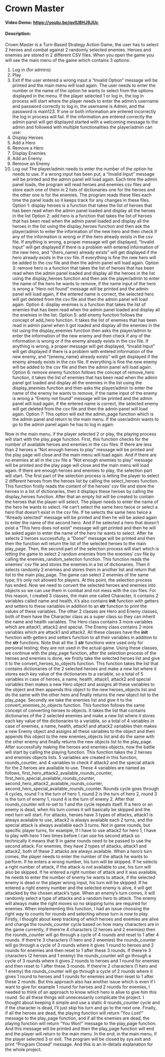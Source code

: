 # Crown Master
#### Video Demo: https://youtu.be/qvIU8HJ9JUc
#### Description:
Crown Master is a Turn-Based Strategy Action Game, the user has to select 2 heroes and combat against 2 randomly selected enemies. Heroes and enemies are stored in 2 different CSV files.
When you open the game you will see the main menu of the game which contains 3 options:
1. Log in (for admins)
2. Play
3. Exit
If the user entered a wrong input a “Invalid Option” message will be printed and the main menu will load again. The user needs to enter the number or the name of the option he wants to select from the options displayed in the menu.
If the player selected 1 or log in, the log in process will start where the player needs to enter the admin’s username and password correctly to log in, the username is Admin, and the password is main123. If one or both information are entered incorrectly the log in process will fail. If the information are entered correctly the admin panel will get displayed started with a welcoming message to the admin and followed with multiple functionalities the player/admin can use:
1. Display Heroes
2. Add a Hero
3. Remove a Hero
4. Display Enemies
5. Add an Enemy
6. Remove an Enemy
7. Log out
The player/admin needs to enter the number of the option he needs to use. If a wrong input has been put, a “Invalid Input” message will be printed and the admin panel will load again. Each time the admin panel loads, the program will read heroes and enemies csv files and store each one of them in 2 lists of dictionaries one for the heroes and the other one is for the enemies. The program reads these files each time the panel loads so it keeps track for any changes in these files.
Option 1: display heroes is a function that takes the list of heroes that has been read when the admin panel loaded and display all the heroes in the list 
Option 2: add hero is a function that takes the list of heroes that has been read when the admin panel loaded and display all the heroes in the list using the display_heroes function and then ask the player/admin to enter the information of the new hero and then check if any of the information is wrong or if the hero already exists in the csv file. If anything is wrong, a proper message will get displayed, “Invalid Input” will get displayed if there is a problem with entered information of the new hero, and “{hero_name} already exists” will get displayed if the hero already exists in the csv file. If everything is fine the new hero will be added to the csv file and then the admin panel will load again.
Option 3: remove hero is a function that takes the list of heroes that has been read when the admin panel loaded and display all the heroes in the list using the display_heroes function and then ask the player/admin to enter the name of the hero he wants to remove, if the name input of the hero is wrong a “Hero not found” message will be printed and the admin panel will load again, if the entered name is correct, the selected hero will get deleted from the csv file and then the admin panel will load again.
Option 4: display enemies is a function that takes the list of enemies that has been read when the admin panel loaded and display all the enemies in the list.
Option 5: add enemy function follows the concept of add_hero function. It takes the list of enemies that has been read in admin panel when it got loaded and display all the enemies in the list using the display_enemies function then asks the player/admin to enter the information of the new enemy and then check if any of the information is wrong or if the enemy already exists in the csv file. If anything is wrong, a proper message will get displayed, “Invalid Input” will get displayed if there is a problem with entered information of the new enemy, and “{enemy_name} already exists” will get displayed if the enemy already exists in the csv file. If everything is fine the new enemy will be added to the csv file and then the admin panel will load again.
Option 6: remove enemy function follows the concept of remove_hero function, it takes the list of enemies that has been read when the admin panel got loaded and display all the enemies in the list using the display_enemies function and then asks the player/admin to enter the name of the enemy he wants to remove, if the name input of the enemy is wrong a “Enemy not found” message will be printed and the admin panel will load again, if the entered name is correct, the selected enemy will get deleted from the csv file and then the admin panel will load again.
Option 7: This option will exit the admin_page function which is the admin panel and return to the main menu. If the user/admin wants to go to the admin panel again he has to log in again.

Now in the main menu, if the player selected 2 or play, the playing process will start with the play_page function. First, this function checks for the number of available heroes and enemies in the csv files. If there are less than 2 heroes a “Not enough heroes to play” message will be printed and the play page will close and the main menu will load again. And if there are no enemies at all in the csv file a “Not enough enemies to play” message will be printed and the play page will close and the main menu will load again. If there are enough heroes and enemies to play, the selection part will start.
The first part of the selection process is letting the player to select 2 different heroes from the heroes list by calling the select_heroes function. This function firstly reads the content of the heroes’ csv file and store the heroes in a list of dictionaries, then it displays these heroes by calling the display_heroes function. After that an empty list will be created to contain the heroes that the player will select. The player needs to enter the name of the hero he wants to select. He can’t select the same hero twice or select a hero that doesn’t exist in the csv file. If he selects the same hero twice a “Already selected” message will be printed and then he will be asked again to enter the name of the second hero. And if he selected a hero that doesn’t exist a “This hero does not exist” message will get printed and then he will be asked again to enter the name of the hero he wants to select. After he selects 2 heroes successfully, a “Done!” message will be printed and then then the function will return the list of the selected heroes to the main play_page.
Then, the second part of the selection process will start which is letting the game to select 2 random enemies from the enemies’ csv file by calling the enemies_random_selection function. This function reads the enemies’ csv file and stores the enemies in a list of dictionaries. Then it selects randomly 2 enemies and stores them in another list and return that list to the main play_page. The game can select 2 enemies of the same type; it’s only not allowed for players.
At this point, the selection process has ended. Now we need to convert the selected heroes and enemies into objects so we can use them in combat and not mess with the csv files. For this reason, I created 3 classes, the main one called Character, it contains 2 variables called name and health, it’s also contains __init__ function with getters and setters to these variables in addition to an __str__ function to print the values of these variables. The other 2 classes are Hero and Enemy classes, both of them have the Character class as a super class so they can inherit the name and health variables. The Hero class contains 3 more variables which are attack1, attack2 and special. The Enemy class contains 2 more variables which are attack1 and attack2. All these classes have the __init__ function with getters and setters function to all their variables in addition to the __str__ functions. Note that all the 3 __str__ functions were used only for personal testing; they are not used in the actual game.
Using these classes, we continue with the play_page function, after the selection process of the heroes and enemies is done, we firstly take the selected heroes list and give it to the convert_heroes_to_objects function. This function takes the list that contains dictionaries of the 2 selected heroes and make a new list where it stores each key value of the dictionaries to a variable, so a total of 5 variables in case of heroes, a name, health, attack1, attack2 and special variables then makes a new Hero object and assigns all these variables to the object and then appends this object to the new heroes_objects list and do the same with the other hero and finally returns the new object list to the play_page. Secondly we take the enemies list and give it to the convert_enemies_to_objects function. This function follows the same concept of converting heroes to objects. It takes the list that contains dictionaries of the 2 selected enemies and make a new list where it stores each key value of the dictionaries to a variable, so a total of 4 variables in case of enemies, a name, health, attack1 and attack2 variables then makes a new Enemy object and assigns all these variables to the object and then appends this object to the new enemies_objects list and do the same with the other enemy and finally returns the new objects list to the play_page.
After successfully making the heroes and enemies objects, now the battle will start by calling the playing function. This function takes the 2 heroes and enemies objects lists. 5 variables are created in this function, rounds_counter, and 4 variables to check if attack2 and the special attack for the 2 heroes are available to use. These 4 variables are named as follows, first_hero_attack2_available_rounds_counter, first_hero_special_available_rounds_counter, second_hero_attack2_available_rounds_counter, second_hero_special_available_rounds_counter. Rounds cycle goes through 4 cycles, round 1 is the turn of hero 1, round 2 is the turn of hero 2, round 3 is the turn of enemy 1, round 4 is the turn of enemy 2. After that rounds_counter will re-set to 1 and the cycle repeats itself. If a hero or an enemy is dead, when his turn comes it will basically be skipped and the next turn will start. For attacks, heroes have 3 types of attacks, attack1 is always available to use, attack2 is always available each 2 turns, and the special attack is always available each 3 turns. Not in game rounds, but specific player turns, for example, If I have to use attack2 for hero 1, I have to play with hero 1 two times before I can use his second attack so technically it means that 9 in game rounds need to be passed to use the second attack. For enemies, they have 2 types of attacks, attack1 and attack2, both of these 2 attacks are always available. When a hero’s turn comes, the player needs to enter the number of the attack he wants to perform. If he enters a wrong number, his turn will be skipped. If he selects a right number of attack, if the attack is not available to use, his turn will also be skipped. If he entered a right number of attack and it was available, he needs to enter the number of enemy he wants to attack, if the selected enemy is dead or the player wrong input, his turn will be skipped. If he entered a right enemy number and the selected enemy is alive, it will get attacked by the chosen attack’s type. When an enemy’s turn comes, it will randomly select a type of attacks and a random hero to attack. The enemy will always make the right moves so no skipping turns are required for enemies.
When implementing this function, I had an issue choosing the right way to counts for rounds and selecting whose turn is now to play. Firstly, I thought about keep tracking of which heroes and enemies are alive and change the rounds_counter cycle based on how many characters are in the game currently, if there’re 4 characters (2 heroes and 2 enemies) then the rounds_counter will go through a cycle of 4 rounds and reset to 1 after 4 rounds. If there’re 3 characters (1 hero and 2 enemies) the rounds_counter will go through a cycle of 3 rounds where it gives 1 round to heroes and 2 rounds for enemies and then reset to 1 after these 3 rounds. If there’re 3 characters (2 heroes and 1 enemy) the rounds_counter will go through a cycle of 3 rounds where it gives 2 rounds to heroes and 1 round for enemies and then reset to 1 after these 3 rounds. If there’re 2 characters (1 hero and 1 enemy) the rounds_counter will go through a cycle of 2 rounds where it gives 1 round to heroes and 1 rounds for enemies and then reset to 1 after these 2 rounds. But this approach also has another issue which is even if I want to give for example 1 round for heroes and 2 rounds for enemies, I needed to think of an approach to know which hero is alive to give him this round. So all these things will unnecessarily complicate the project. I thought about keeping it simple and use a static 4 rounds_counter cycle and if the character is dead, I’ll just skip his turn and go to the next one.
Finally, if all the heroes are dead, the playing function will return “You Lost!” message to the play_page function, and if all the enemies are dead, the playing function will return “You Won!” message to the play_page function. And this message will be printed and then the play_page function will end and the player will return to the main menu.
In the end, in the main menu, if the player selected 3 or exit. The program will be closed by sys.exit and print “Program Closed” message.
And this is an in-details explanation for the whole project.

